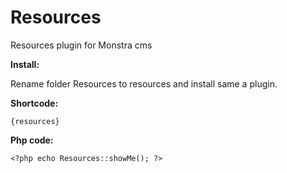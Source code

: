 Resources
=========

Resources plugin for Monstra cms


**Install:**

Rename folder Resources to resources and install same a plugin.

**Shortcode:** 

	{resources}	
                
**Php code:** 

	<?php echo Resources::showMe(); ?>
